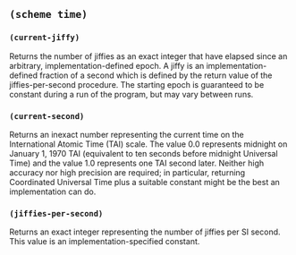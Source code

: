 
## `(scheme time)`

### `(current-jiffy)`

Returns the number of jiffies as an exact integer that have elapsed
since an arbitrary, implementation-defined epoch. A jiffy is an
implementation-defined fraction of a second which is defined by the
return value of the jiffies-per-second procedure. The starting epoch
is guaranteed to be constant during a run of the program, but may vary
between runs.

### `(current-second)`

Returns an inexact number representing the current time on the
International Atomic Time (TAI) scale. The value 0.0 represents
midnight on January 1, 1970 TAI (equivalent to ten seconds before
midnight Universal Time) and the value 1.0 represents one TAI second
later. Neither high accuracy nor high precision are required; in
particular, returning Coordinated Universal Time plus a suitable
constant might be the best an implementation can do.

### `(jiffies-per-second)`

Returns an exact integer representing the number of jiffies per SI
second. This value is an implementation-specified constant.
